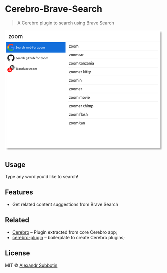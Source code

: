 # Cerebro-Brave-Search

> A Cerebro plugin to search using Brave Search

![](screenshot.png)

## Usage
Type any word you'd like to search!

## Features

* Get related content suggestions from Brave Search

## Related

* [Cerebro](http://github.com/KELiON/cerebro) – Plugin extracted from core Cerebro app;
* [cerebro-plugin](http://github.com/KELiON/cerebro-plugin) – boilerplate to create Cerebro plugins;

## License

MIT © [Alexandr Subbotin](http://asubbotin.ru)